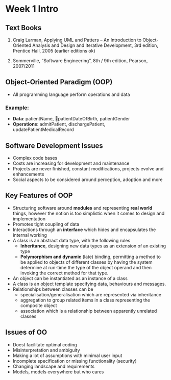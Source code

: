 # Week 1 Intro

## Text Books

1. Craig Larman, Applying UML and Patters – An Introduction to Object-Oriented Analysis and Design and Iterative Development, 3rd edition, Prentice Hall, 2005 (earlier editions ok)

2. Sommerville, “Software Engineering”, 8th / 9th edition, Pearson, 2007/2011

## Object-Oriented Paradigm (OOP)

- All programming language perform operations and data

### Example:

- **Data**: patientName, patientDateOfBirth, patientGender
- **Operations**: admitPatient, dischargePatient, updatePatientMedicalRecord

## Software Development Issues

- Complex code bases
- Costs are increasing for development and maintenance
- Projects are never finished, constant modifications, projects evolve and enhancements
- Social aspects to be considered around perception, adoption and more

## Key Features of OOP

- Structuring software around **modules** and representing **real world** things, however the notion is too simplistic when it comes to design and implementation
- Promotes tight coupling of data
- Interactions through an **interface** which hides and encapsulates the internal working
- A class is an abstract data type, with the following rules
  - **Inheritance**, designing new data types as an extension of an existing type
  - **Polymorphism and dynamic** (late) binding, permitting a method to be applied to objects of different classes by having the system determine at run-time the type of the object operand and then invoking the correct method for that type.
- An object can be instantiated  as an instance of a class
- A class is an object template specifying data, behaviours and messages.
- Relationships between classes can be
  - specialisation/generalisation which are represented via inheritance
  - aggregation to group related items in a class representing the composite object
  - association which is a relationship between apparently unrelated classes

## Issues of OO

- Doest facilitate optimal coding
- Misinterpretation and ambiguity
- Making a lot of assumptions with minimal user input
- Incomplete specification or missing functionality (security)
- Changing landscape and requirements
- Models, models everywhere but who cares

